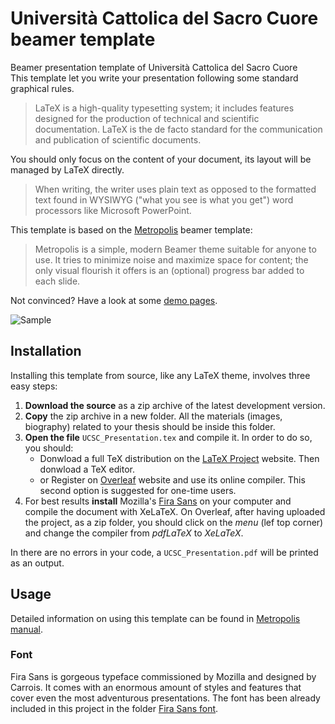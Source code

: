 # Università Cattolica del Sacro Cuore beamer template
Beamer presentation template of Università Cattolica del Sacro Cuore <br />
This template let you write your presentation following some standard graphical rules. 

> LaTeX is a high-quality typesetting system; it includes features designed for the production of technical and scientific documentation. LaTeX is the de facto standard for the communication and publication of scientific documents. 

You should only focus on the content of your document, its layout will be managed by LaTeX directly.

> When writing, the writer uses plain text as opposed to the formatted text found in WYSIWYG ("what you see is what you get") word processors like Microsoft PowerPoint.

This template is based on the [Metropolis](https://github.com/matze/mtheme) beamer template:
> Metropolis is a simple, modern Beamer theme suitable for anyone to use. It tries to minimize noise and maximize space for content; the only visual flourish it offers is an (optional) progress bar added to each slide.

Not convinced? Have a look at some [demo pages](https://i.imgur.com/2VGuLtb.png).

![Sample](https://i.imgur.com/2VGuLtb.png)

## Installation
Installing this template from source, like any LaTeX theme, involves three easy steps:
1. **Download the source** as a zip archive of the latest development version.
2. **Copy** the zip archive in a new folder. All the materials (images, biography) related to your thesis should be inside this folder.
3. **Open the file** `UCSC_Presentation.tex` and compile it. In order to do so, you should:
   - Donwload a full TeX distribution on the [LaTeX Project](https://www.latex-project.org/get/) website. Then donwload a TeX editor.
   - or Register on [Overleaf](https://www.overleaf.com) website and use its online compiler. This second option is suggested for one-time users.
4. For best results **install** Mozilla's [Fira Sans](https://www.fontsquirrel.com/fonts/fira-sans) on your computer and compile the document with XeLaTeX. On Overleaf, after having uploaded the project, as a zip folder, you should click on the *menu* (lef top corner) and change the compiler from *pdfLaTeX* to *XeLaTeX*.
   
In there are no errors in your code, a `UCSC_Presentation.pdf` will be printed as an output.

## Usage
Detailed information on using this template can be found in [Metropolis manual](http://ctan.mirror.garr.it/mirrors/CTAN/macros/latex/contrib/beamer-contrib/themes/metropolis/doc/metropolistheme.pdf).

### Font
Fira Sans is gorgeous typeface commissioned by Mozilla and designed by Carrois. It comes with an enormous amount of styles and features that cover even the most adventurous presentations. The font has been already included in this project in the folder [Fira Sans font](https://github.com/Francesco-Bianchi/UCSC_beamer_template/tree/master/Fira%20Sans%20font).
